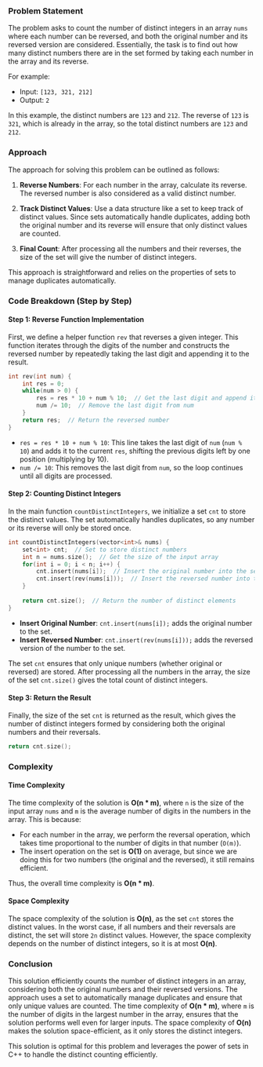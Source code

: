 ### Problem Statement

The problem asks to count the number of distinct integers in an array `nums` where each number can be reversed, and both the original number and its reversed version are considered. Essentially, the task is to find out how many distinct numbers there are in the set formed by taking each number in the array and its reverse.

For example:
- Input: `[123, 321, 212]`
- Output: `2`

In this example, the distinct numbers are `123` and `212`. The reverse of `123` is `321`, which is already in the array, so the total distinct numbers are `123` and `212`.

### Approach

The approach for solving this problem can be outlined as follows:

1. **Reverse Numbers**: For each number in the array, calculate its reverse. The reversed number is also considered as a valid distinct number.
  
2. **Track Distinct Values**: Use a data structure like a set to keep track of distinct values. Since sets automatically handle duplicates, adding both the original number and its reverse will ensure that only distinct values are counted.

3. **Final Count**: After processing all the numbers and their reverses, the size of the set will give the number of distinct integers.

This approach is straightforward and relies on the properties of sets to manage duplicates automatically.

### Code Breakdown (Step by Step)

#### Step 1: Reverse Function Implementation

First, we define a helper function `rev` that reverses a given integer. This function iterates through the digits of the number and constructs the reversed number by repeatedly taking the last digit and appending it to the result.

```cpp
int rev(int num) {
    int res = 0;
    while(num > 0) {
        res = res * 10 + num % 10;  // Get the last digit and append it to the result
        num /= 10;  // Remove the last digit from num
    }
    return res;  // Return the reversed number
}
```

- `res = res * 10 + num % 10`: This line takes the last digit of `num` (`num % 10`) and adds it to the current `res`, shifting the previous digits left by one position (multiplying by 10).
- `num /= 10`: This removes the last digit from `num`, so the loop continues until all digits are processed.

#### Step 2: Counting Distinct Integers

In the main function `countDistinctIntegers`, we initialize a set `cnt` to store the distinct values. The set automatically handles duplicates, so any number or its reverse will only be stored once.

```cpp
int countDistinctIntegers(vector<int>& nums) {
    set<int> cnt;  // Set to store distinct numbers
    int n = nums.size();  // Get the size of the input array
    for(int i = 0; i < n; i++) {
        cnt.insert(nums[i]);  // Insert the original number into the set
        cnt.insert(rev(nums[i]));  // Insert the reversed number into the set
    }
    
    return cnt.size();  // Return the number of distinct elements
}
```

- **Insert Original Number**: `cnt.insert(nums[i]);` adds the original number to the set.
- **Insert Reversed Number**: `cnt.insert(rev(nums[i]));` adds the reversed version of the number to the set.
  
The set `cnt` ensures that only unique numbers (whether original or reversed) are stored. After processing all the numbers in the array, the size of the set `cnt.size()` gives the total count of distinct integers.

#### Step 3: Return the Result

Finally, the size of the set `cnt` is returned as the result, which gives the number of distinct integers formed by considering both the original numbers and their reversals.

```cpp
return cnt.size();
```

### Complexity

#### Time Complexity

The time complexity of the solution is **O(n * m)**, where `n` is the size of the input array `nums` and `m` is the average number of digits in the numbers in the array. This is because:
- For each number in the array, we perform the reversal operation, which takes time proportional to the number of digits in that number (`O(m)`).
- The insert operation on the set is **O(1)** on average, but since we are doing this for two numbers (the original and the reversed), it still remains efficient.

Thus, the overall time complexity is **O(n * m)**.

#### Space Complexity

The space complexity of the solution is **O(n)**, as the set `cnt` stores the distinct values. In the worst case, if all numbers and their reversals are distinct, the set will store `2n` distinct values. However, the space complexity depends on the number of distinct integers, so it is at most **O(n)**.

### Conclusion

This solution efficiently counts the number of distinct integers in an array, considering both the original numbers and their reversed versions. The approach uses a set to automatically manage duplicates and ensure that only unique values are counted. The time complexity of **O(n * m)**, where `m` is the number of digits in the largest number in the array, ensures that the solution performs well even for larger inputs. The space complexity of **O(n)** makes the solution space-efficient, as it only stores the distinct integers.

This solution is optimal for this problem and leverages the power of sets in C++ to handle the distinct counting efficiently.